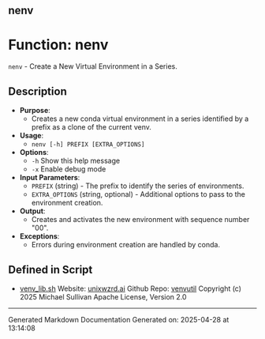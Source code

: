 ## nenv
# Function: nenv
`nenv` - Create a New Virtual Environment in a Series.
## Description
- **Purpose**: 
  - Creates a new conda virtual environment in a series identified by a prefix as a clone of the current venv.
- **Usage**: 
  - `nenv [-h] PREFIX [EXTRA_OPTIONS]`
- **Options**: 
  - `-h`   Show this help message
  - `-x`   Enable debug mode
- **Input Parameters**: 
  - `PREFIX` (string) - The prefix to identify the series of environments.
  - `EXTRA_OPTIONS` (string, optional) - Additional options to pass to the environment creation.
- **Output**: 
  - Creates and activates the new environment with sequence number "00".
- **Exceptions**: 
  - Errors during environment creation are handled by conda.

## Defined in Script

* [venv_lib.sh](../venv_lib_sh.md)
Website: [unixwzrd.ai](https://unixwzrd.ai)
Github Repo: [venvutil](https://github.com/unixwzrd/venvutil)
Copyright (c) 2025 Michael Sullivan
Apache License, Version 2.0

---

Generated Markdown Documentation
Generated on: 2025-04-28 at 13:14:08
